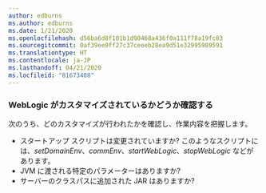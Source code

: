 ```yaml
---
author: edburns
ms.author: edburns
ms.date: 1/21/2020
ms.openlocfilehash: d56ba6d8f101b1d90468a436f0a111f78a19fc83
ms.sourcegitcommit: 0af39ee9ff27c37ceeeb28ea9d51e32995989591
ms.translationtype: HT
ms.contentlocale: ja-JP
ms.lasthandoff: 04/21/2020
ms.locfileid: "81673408"
---
```

### <a name="determine-whether-weblogic-has-been-customized"></a>WebLogic がカスタマイズされているかどうか確認する

次のうち、どのカスタマイズが行われたかを確認し、作業内容を把握します。

* スタートアップ スクリプトは変更されていますか? このようなスクリプトには、*setDomainEnv*、*commEnv*、*startWebLogic*、*stopWebLogic* などがあります。
* JVM に渡される特定のパラメーターはありますか?
* サーバーのクラスパスに追加された JAR はありますか?
